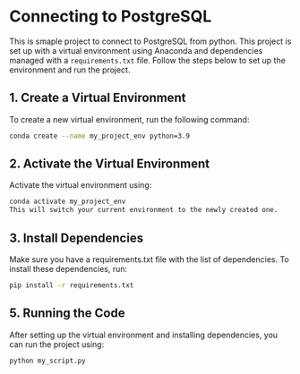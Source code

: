 # Connecting to PostgreSQL 

This is smaple project to connect to PostgreSQL from python. This project is set up with a virtual environment using Anaconda and dependencies managed with a `requirements.txt` file. Follow the steps below to set up the environment and run the project.

## 1. Create a Virtual Environment
To create a new virtual environment, run the following command:
```bash
conda create --name my_project_env python=3.9
```

## 2. Activate the Virtual Environment
Activate the virtual environment using:
```bash
conda activate my_project_env
This will switch your current environment to the newly created one.
```

## 3. Install Dependencies
Make sure you have a requirements.txt file with the list of dependencies. To install these dependencies, run:
```bash
pip install -r requirements.txt
```

## 5. Running the Code
After setting up the virtual environment and installing dependencies, you can run the project using:
```bash
python my_script.py
```
